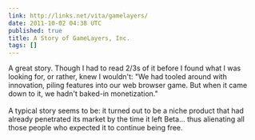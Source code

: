 ```yaml
---
link: http://links.net/vita/gamelayers/
date: 2011-10-02 04:38 UTC
published: true
title: A Story of GameLayers, Inc.
tags: []
---
```


A great story. Though I had to read 2/3s of it before I found what I was looking for, or rather, knew I wouldn't: "We had tooled around with innovation, piling features into our web browser game. But when it came down to it, we hadn't baked-in monetization."<br><br>A typical story seems to be: it turned out to be a niche product that had already penetrated its market by the time it left Beta... thus alienating all those people who expected it to continue being free.
